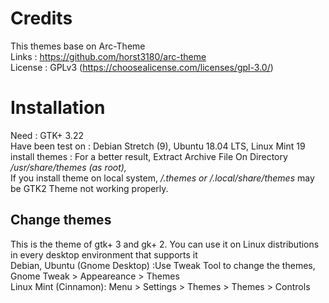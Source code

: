 # Credits
This themes base on Arc-Theme </br>
Links : https://github.com/horst3180/arc-theme</br>
License : GPLv3 (https://choosealicense.com/licenses/gpl-3.0/)</br>

# Installation

Need : GTK+ 3.22</br>
Have been test on : Debian Stretch (9), Ubuntu 18.04 LTS, Linux Mint 19</br>
install themes : For a better result, Extract Archive File On Directory<i> /usr/share/themes (as root),</i> </br>
If you install theme on local system, <i>/.themes or /.local/share/themes</i> may be GTK2 Theme not working properly.</br>

## Change themes

This is the theme of gtk+ 3 and gk+ 2. You can use it on Linux distributions in every desktop environment that supports it</br>
Debian, Ubuntu (Gnome Desktop) :Use Tweak Tool to change the themes, Gnome Tweak > Appeareance > Themes</br>
Linux Mint (Cinnamon): Menu > Settings > Themes > Themes > Controls</br>

